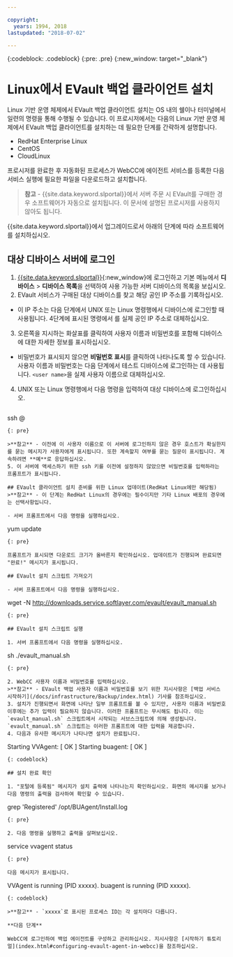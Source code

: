 ```yaml
---

copyright:
  years: 1994, 2018
lastupdated: "2018-07-02"

---
```

{:codeblock: .codeblock}
{:pre: .pre}
{:new_window: target="_blank"}

# Linux에서 EVault 백업 클라이언트 설치 

Linux 기반 운영 체제에서 EVault 백업 클라이언트 설치는 OS 내의 쉘이나 터미널에서 일련의 명령을 통해 수행될 수 있습니다. 이 프로시저에서는 다음의 Linux 기반 운영 체제에서 EVault 백업 클라이언트를 설치하는 데 필요한 단계를 간략하게 설명합니다.

- RedHat Enterprise Linux
- CentOS
- CloudLinux

프로시저를 완료한 후 자동화된 프로세스가 WebCC에 에이전트 서비스를 등록한 다음 서비스 실행에 필요한 파일을 다운로드하고 설치합니다.

>**참고** - {{site.data.keyword.slportal}}에서 서버 주문 시 EVault를 구매한 경우 소프트웨어가 자동으로 설치됩니다. 이 문서에 설명된 프로시저를 사용하지 않아도 됩니다.

{{site.data.keyword.slportal}}에서 업그레이드로서 아래의 단계에 따라 소프트웨어를 설치하십시오.

## 대상 디바이스 서버에 로그인

1. [{{site.data.keyword.slportal}}](https://control.softlayer.com/){:new_window}에 로그인하고 기본 메뉴에서 **디바이스** > **디바이스 목록**을 선택하여 사용 가능한 서버 디바이스의 목록을 보십시오.
2. EVault 서비스가 구매된 대상 디바이스를 찾고 해당 공인 IP 주소를 기록하십시오. 
  - 이 IP 주소는 다음 단계에서 UNIX 또는 Linux 명령행에서 디바이스에 로그인할 때 사용됩니다. 4단계에 표시된 명령에서 <publicIpAddress>를 실제 공인 IP 주소로 대체하십시오. 
3. 오른쪽을 지시하는 화살표를 클릭하여 사용자 이름과 비밀번호를 포함해 디바이스에 대한 자세한 정보를 표시하십시오. 
  - 비밀번호가 표시되지 않으면 **비밀번호 표시**를 클릭하여 나타나도록 할 수 있습니다. 사용자 이름과 비밀번호는 다음 단계에서 테스트 디바이스에 로그인하는 데 사용됩니다.  `<user name>`을 실제 사용자 이름으로 대체하십시오.
4. UNIX 또는 Linux 명령행에서 다음 명령을 입력하여 대상 디바이스에 로그인하십시오.
   ```
  ssh <user name>@<publicIpAddress>
   ```
   {: pre}
   
   >**참고** - 이전에 이 사용자 이름으로 이 서버에 로그인하지 않은 경우 호스트가 확실한지를 묻는 메시지가 사용자에게 표시됩니다. 또한 계속할지 여부를 묻는 질문이 표시됩니다. 계속하려면 **예**로 응답하십시오.
5. 이 서버에 액세스하기 위한 ssh 키를 이전에 설정하지 않았으면 비밀번호를 입력하라는 프롬프트가 표시됩니다.

## EVault 클라이언트 설치 준비를 위한 Linux 업데이트(RedHat Linux에만 해당됨)
>**참고** - 이 단계는 RedHat Linux의 경우에는 필수이지만 기타 Linux 배포의 경우에는 선택사항입니다.

- 서버 프롬프트에서 다음 명령을 실행하십시오.
  ```
  yum update
  ```
  {: pre}
   
  프롬프트가 표시되면 다운로드 크기가 올바른지 확인하십시오. 업데이트가 진행되며 완료되면 "완료!" 메시지가 표시됩니다.

## EVault 설치 스크립트 가져오기

- 서버 프롬프트에서 다음 명령을 실행하십시오.
  ```
  wget -N http://downloads.service.softlayer.com/evault/evault_manual.sh
  ```
  {: pre}
   
## EVault 설치 스크립트 실행

1. 서버 프롬프트에서 다음 명령을 실행하십시오.
   ```
  sh ./evault_manual.sh
   ```
   {: pre}

2. WebCC 사용자 이름과 비밀번호를 입력하십시오.     
   >**참고** - EVault 백업 사용자 이름과 비밀번호를 보기 위한 지시사항은 [백업 서비스 시작하기](/docs/infrastructure/Backup/index.html) 기사를 참조하십시오.
3. 설치가 진행되면서 화면에 나타난 일부 프롬프트를 볼 수 있지만, 사용자 이름과 비밀번호 이후에는 추가 입력이 필요하지 않습니다. 이러한 프롬프트는 무시해도 됩니다. 이는 `evault_manual.sh` 스크립트에서 시작되는 서브스크립트에 의해 생성됩니다. `evault_manual.sh` 스크립트는 이러한 프롬프트에 대한 입력을 제공합니다.
4. 다음과 유사한 메시지가 나타나면 설치가 완료됩니다.
   ```
  Starting VVAgent: [  OK  ]
   Starting buagent: [  OK  ]
   ```
   {: codeblock}
   
## 설치 완료 확인

1. "포털에 등록됨" 메시지가 설치 출력에 나타나는지 확인하십시오. 화면의 메시지를 보거나 다음 명령의 출력을 검사하여 확인할 수 있습니다.
   ```
  grep 'Registered'  /opt/BUAgent/Install.log
   ```
   {: pre}

2. 다음 명령을 실행하고 출력을 살펴보십시오.
   ```
  service vvagent status
   ```
   {: pre}
   
   다음 메시지가 표시됩니다.
   ```
  VVAgent is running (PID xxxxx).
   buagent is running (PID xxxxx).
   ```
   {: codeblock}
   
  >**참고** - `xxxxx`로 표시된 프로세스 ID는 각 설치마다 다릅니다. 
  
**다음 단계**

WebCC에 로그인하여 백업 에이전트를 구성하고 관리하십시오. 지시사항은 [시작하기 튜토리얼](index.html#configuring-evault-agent-in-webcc)을 참조하십시오.
